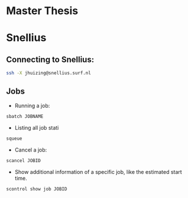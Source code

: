 # Master Thesis

# Snellius 
## Connecting to Snellius:

```bash
ssh -X jhuizing@snellius.surf.nl
```

## Jobs

- Running a job:
```bash
sbatch JOBNAME
```
- Listing all job stati
```bash
squeue
```

- Cancel a job:
```bash
scancel JOBID
```
- Show additional information of a specific job, like the estimated start time.
```bash
scontrol show job JOBID
```
